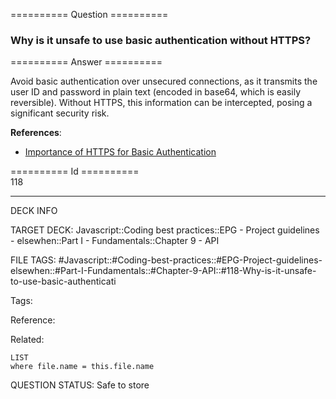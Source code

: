 ========== Question ==========  

### Why is it unsafe to use basic authentication without HTTPS?  

========== Answer ==========  

Avoid basic authentication over unsecured connections, as it transmits the user ID and password in plain text (encoded in base64, which is easily reversible). Without HTTPS, this information can be intercepted, posing a significant security risk.

**References**:

-   [Importance of HTTPS for Basic Authentication](https://developer.mozilla.org/en-US/docs/Web/HTTP/Authentication)

========== Id ==========  
118

---

DECK INFO

TARGET DECK: Javascript::Coding best practices::EPG - Project guidelines - elsewhen::Part I - Fundamentals::Chapter 9 - API

FILE TAGS: #Javascript::#Coding-best-practices::#EPG-Project-guidelines-elsewhen::#Part-I-Fundamentals::#Chapter-9-API::#118-Why-is-it-unsafe-to-use-basic-authenticati

Tags:

Reference:

Related:

```dataview
LIST
where file.name = this.file.name
```

QUESTION STATUS: Safe to store

